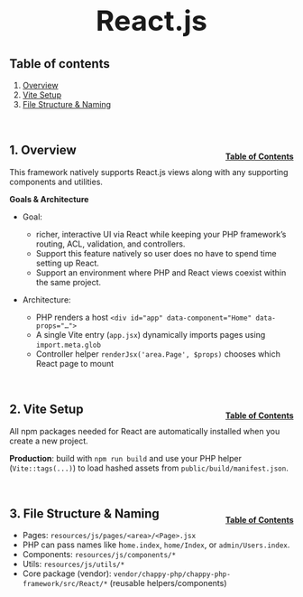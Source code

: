 <h1 style="font-size: 50px; text-align: center;">React.js</h1>

## Table of contents
1. [Overview](#overview)
2. [Vite Setup](#vite-setup)
3. [File Structure & Naming](#file-structure)

<br>

## 1. Overview <a id="overview"></a><span style="float: right; font-size: 14px; padding-top: 15px;">[Table of Contents](#table-of-contents)</span>
This framework natively supports React.js views along with any supporting components and utilities.

**Goals & Architecture**
- Goal: 
    - richer, interactive UI via React while keeping your PHP framework’s routing, ACL, validation, and controllers.
    - Support this feature natively so user does no have to spend time setting up React.
    - Support an environment where PHP and React views coexist within the same project.

- Architecture:
    - PHP renders a host `<div id="app" data-component="Home" data-props="…">`
    - A single Vite entry (`app.jsx`) dynamically imports pages using `import.meta.glob`
    - Controller helper `renderJsx('area.Page', $props)` chooses which React page to mount

<br>

## 2. Vite Setup <a id="vite-setup"></a><span style="float: right; font-size: 14px; padding-top: 15px;">[Table of Contents](#table-of-contents)</span>
All npm packages needed for React are automatically installed when you create a new project.

**Production**: build with `npm run build` and use your PHP helper (`Vite::tags(...)`) to load hashed assets from `public/build/manifest.json`.

<br>

## 3. File Structure & Naming <a id="file-structure"></a><span style="float: right; font-size: 14px; padding-top: 15px;">[Table of Contents](#table-of-contents)</span>
- Pages: `resources/js/pages/<area>/<Page>.jsx`
- PHP can pass names like h`ome.index`, `home/Index`, or `admin/Users.index`.
- Components: `resources/js/components/*`
- Utils: `resources/js/utils/*`
- Core package (vendor): `vendor/chappy-php/chappy-php-framework/src/React/*` (reusable helpers/components)